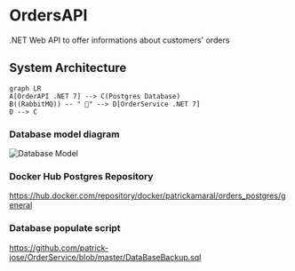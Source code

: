 # OrdersAPI

.NET Web API to offer informations about customers' orders

## System Architecture

```mermaid
graph LR
A[OrderAPI .NET 7] --> C(Postgres Database)
B((RabbitMQ)) -- " 📨" --> D[OrderService .NET 7]
D --> C
```

### Database model diagram
![Database Model](https://user-images.githubusercontent.com/21955255/221970585-fa950fc6-44ad-4ade-a0b7-5623fb5df484.png)

### Docker Hub Postgres Repository
https://hub.docker.com/repository/docker/patrickamaral/orders_postgres/general

### Database populate script
https://github.com/patrick-jose/OrderService/blob/master/DataBaseBackup.sql
